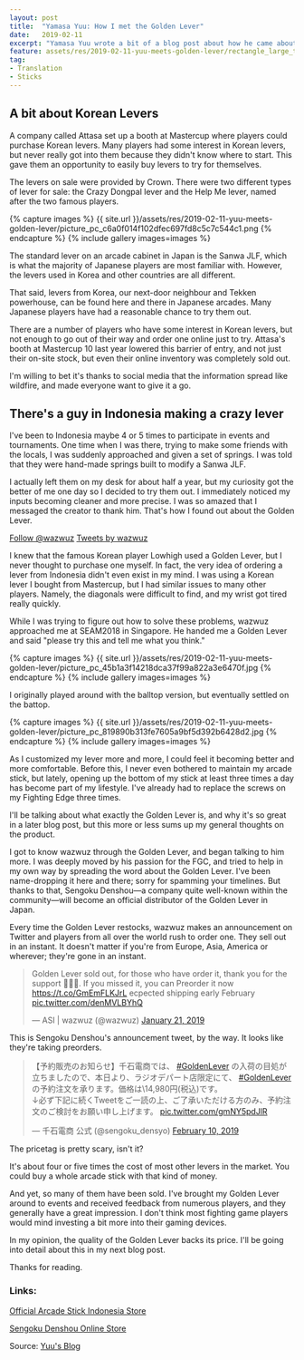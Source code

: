 ```yaml
---
layout: post
title:  "Yamasa Yuu: How I met the Golden Lever"
date:   2019-02-11
excerpt: "Yamasa Yuu wrote a bit of a blog post about how he came about the Golden Lever. I felt like translating it, so here it is."
feature: assets/res/2019-02-11-yuu-meets-golden-lever/rectangle_large_type_2_5b7d4168903351dc423df728940228fe.jpeg
tag:
- Translation
- Sticks
---
```


## A bit about Korean Levers

A company called Attasa set up a booth at Mastercup where players could purchase Korean levers. Many players had some interest in Korean levers, but never really got into them because they didn't know where to start. This gave them an opportunity to easily buy levers to try for themselves.

The levers on sale were provided by Crown. There were two different types of lever for sale: the Crazy Dongpal lever and the Help Me lever, named after the two famous players.

{% capture images %}
    {{ site.url }}/assets/res/2019-02-11-yuu-meets-golden-lever/picture_pc_c6a0f014f102dfec697fd8c5c7c544c1.png
{% endcapture %}
{% include gallery images=images %}

The standard lever on an arcade cabinet in Japan is the Sanwa JLF, which is what the majority of Japanese players are most familiar with. However, the levers used in Korea and other countries are all different.

That said, levers from Korea, our next-door neighbour and Tekken powerhouse, can be found here and there in Japanese arcades. Many Japanese players have had a reasonable chance to try them out.

There are a number of players who have some interest in Korean levers, but not enough to go out of their way and order one online just to try. Attasa's booth at Mastercup 10 last year lowered this barrier of entry, and not just their on-site stock, but even their online inventory was completely sold out.

I'm willing to bet it's thanks to social media that the information spread like wildfire, and made everyone want to give it a go.

## There's a guy in Indonesia making a crazy lever

I've been to Indonesia maybe 4 or 5 times to participate in events and tournaments. One time when I was there, trying to make some friends with the locals, I was suddenly approached and given a set of springs. I was told that they were hand-made springs built to modify a Sanwa JLF.

I actually left them on my desk for about half a year, but my curiosity got the better of me one day so I decided to try them out. I immediately noticed my inputs becoming cleaner and more precise. I was so amazed that I messaged the creator to thank him. That's how I found out about the Golden Lever.

<a href="https://twitter.com/wazwuz?ref_src=twsrc%5Etfw" class="twitter-follow-button" data-size="large" data-show-count="false">Follow @wazwuz</a>
<a class="twitter-timeline" data-height="400" href="https://twitter.com/wazwuz?ref_src=twsrc%5Etfw">Tweets by wazwuz</a>

I knew that the famous Korean player Lowhigh used a Golden Lever, but I never thought to purchase one myself. In fact, the very idea of ordering a lever from Indonesia didn't even exist in my mind. I was using a Korean lever I bought from Mastercup, but I had similar issues to many other players. Namely, the diagonals were difficult to find, and my wrist got tired really quickly.

While I was trying to figure out how to solve these problems, wazwuz approached me at SEAM2018 in Singapore. He handed me a Golden Lever and said "please try this and tell me what you think."

{% capture images %}
    {{ site.url }}/assets/res/2019-02-11-yuu-meets-golden-lever/picture_pc_45b1a3f14218dca37f99a822a3e6470f.jpg
{% endcapture %}
{% include gallery images=images %}

I originally played around with the balltop version, but eventually settled on the battop.

{% capture images %}
    {{ site.url }}/assets/res/2019-02-11-yuu-meets-golden-lever/picture_pc_819890b313fe7605a9bf5d392b6428d2.jpg
{% endcapture %}
{% include gallery images=images %}

As I customized my lever more and more, I could feel it becoming better and more comfortable. Before this, I never even bothered to maintain my arcade stick, but lately, opening up the bottom of my stick at least three times a day has become part of my lifestyle. I've already had to replace the screws on my Fighting Edge three times.

I'll be talking about what exactly the Golden Lever is, and why it's so great in a later blog post, but this more or less sums up my general thoughts on the product.

I got to know wazwuz through the Golden Lever, and began talking to him more. I was deeply moved by his passion for the FGC, and tried to help in my own way by spreading the word about the Golden Lever. I've been name-dropping it here and there; sorry for spamming your timelines. But thanks to that, Sengoku Denshou—a company quite well-known within the community—will become an official distributor of the Golden Lever in Japan.

Every time the Golden Lever restocks, wazwuz makes an announcement on Twitter and players from all over the world rush to order one. They sell out in an instant. It doesn't matter if you're from Europe, Asia, America or wherever; they're gone in an instant.

<blockquote class="twitter-tweet tw-align-center"><p lang="en" dir="ltr">Golden Lever sold out, for those who have order it, thank you for the support 🙇🏻‍♂️. If you missed it, you can Preorder it now <a href="https://t.co/GmEmFLKJrL">https://t.co/GmEmFLKJrL</a> ecpected shipping early February <a href="https://t.co/denMVLBYhQ">pic.twitter.com/denMVLBYhQ</a></p>&mdash; ASI | wazwuz (@wazwuz) <a href="https://twitter.com/wazwuz/status/1087158206315474944?ref_src=twsrc%5Etfw">January 21, 2019</a></blockquote>

This is Sengoku Denshou's announcement tweet, by the way. It looks like they're taking preorders.

<blockquote class="twitter-tweet tw-align-center"><p lang="ja" dir="ltr">【予約販売のお知らせ】千石電商では、 <a href="https://twitter.com/hashtag/GoldenLever?src=hash&amp;ref_src=twsrc%5Etfw">#GoldenLever</a> の入荷の目処が立ちましたので、本日より、ラジオデパート店限定にて、 <a href="https://twitter.com/hashtag/GoldenLever?src=hash&amp;ref_src=twsrc%5Etfw">#GoldenLever</a> の予約注文を承ります。価格は\14,980円(税込)です。<br>↓必ず下記に続くTweetをご一読の上、ご了承いただける方のみ、予約注文のご検討をお願い申し上げます。 <a href="https://t.co/gmNY5pdJlR">pic.twitter.com/gmNY5pdJlR</a></p>&mdash; 千石電商 公式 (@sengoku_densyo) <a href="https://twitter.com/sengoku_densyo/status/1094424617677012992?ref_src=twsrc%5Etfw">February 10, 2019</a></blockquote>

The pricetag is pretty scary, isn't it?

It's about four or five times the cost of most other levers in the market. You could buy a whole arcade stick with that kind of money.

And yet, so many of them have been sold. I've brought my Golden Lever around to events and received feedback from numerous players, and they generally have a great impression. I don't think most fighting game players would mind investing a bit more into their gaming devices.

In my opinion, the quality of the Golden Lever backs its price. I'll be going into detail about this in my next blog post.

Thanks for reading.

### Links:

[Official Arcade Stick Indonesia Store](https://arcadestick-indonesia.com/shop/)

[Sengoku Denshou Online Store](https://www.sengoku.co.jp/)

Source: [Yuu's Blog](https://note.mu/yamasa_yuu/n/n74e6cdffc281)

<script async src="https://platform.twitter.com/widgets.js" charset="utf-8"></script>
